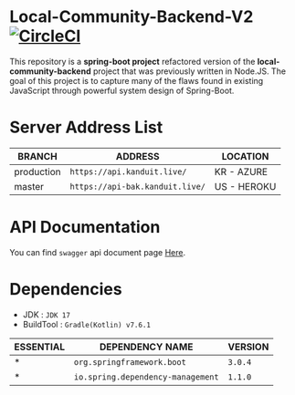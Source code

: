 # Local-Community-Backend-V2 [![CircleCI](https://dl.circleci.com/status-badge/img/gh/YeongT/local-community-backend-v2/tree/master.svg?style=svg)](https://dl.circleci.com/status-badge/redirect/gh/YeongT/local-community-backend-v2/tree/master)
This repository is a **spring-boot project** refactored version of the **local-community-backend** project that was previously written in Node.JS. The goal of this project is to capture many of the flaws found in existing JavaScript through powerful system design of Spring-Boot.

# Server Address List
| BRANCH     | ADDRESS                         | LOCATION    |
|------------|---------------------------------|-------------|
| production | `https://api.kanduit.live/`     | KR - AZURE  |
| master     | `https://api-bak.kanduit.live/` | US - HEROKU |

# API Documentation
You can find `swagger` api document page [Here](https://api.kanduit.live/docs).

# Dependencies
- JDK : `JDK 17`
- BuildTool : `Gradle(Kotlin) v7.6.1`

| ESSENTIAL | DEPENDENCY NAME                   | VERSION |
|-----------|-----------------------------------|---------|
| *         | `org.springframework.boot`        | `3.0.4` |
| *         | `io.spring.dependency-management` | `1.1.0` |
 
